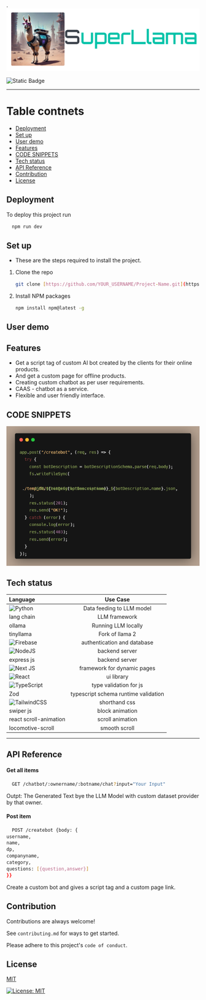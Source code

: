 .<img src="Blank diagram.png">

![Static Badge](https://img.shields.io/badge/build-20-violet?style=flat&logo=dark_mode&logoColor=black&label=issues&labelColor=grey&color=green&cacheSeconds=3600)

----

# Table contnets 
* [Deployment](#deployment)
* [Set up](#set-up)
* [User demo](#user-demo)
* [Features](#features)
* [CODE SNIPPETS](#code-snippets)
* [Tech status](#tech-status)
* [API Reference](#api-reference)
* [Contribution](#contribution)
* [License](#license)


## Deployment

To deploy this project run

```bash
  npm run dev
```

## Set up
- These are the steps required to install the project.
1. Clone the repo
   ```sh
   git clone [https://github.com/YOUR_USERNAME/Project-Name.git](https://github.com/dm-coding2004/hack-a-league-2.0)
   ```
2. Install NPM packages
   ```sh
   npm install npm@latest -g
   ```

## User demo
    
## Features
* Get a script tag of custom AI bot created by the clients for their online products.
* And get a custom page for offline products.
* Creating custom chatbot as per user requirements.
* CAAS - chatbot as a service.
* Flexible and user friendly interface.
  

## CODE SNIPPETS
<img src="snip.png">

## Tech status
|Language|        Use Case                         |
|:-------|:-------------------------------:|
|![Python](https://img.shields.io/badge/python-3670A0?style=for-the-badge&logo=python&logoColor=ffdd54)|  Data feeding to LLM model|
|lang chain | LLM framework|
|ollama |    Running LLM locally|
|tinyllama|  Fork of llama 2|
|![Firebase](https://img.shields.io/badge/firebase-%23039BE5.svg?style=for-the-badge&logo=firebase)|   authentication and database|
|![NodeJS](https://img.shields.io/badge/node.js-6DA55F?style=for-the-badge&logo=node.js&logoColor=white)| backend server|
|express js| backend server|
|![Next JS](https://img.shields.io/badge/Next-black?style=for-the-badge&logo=next.js&logoColor=white)|  framework for dynamic pages|
|![React](https://img.shields.io/badge/react-%2320232a.svg?style=for-the-badge&logo=react&logoColor=%2361DAFB)|   ui library |
|![TypeScript](https://img.shields.io/badge/typescript-%23007ACC.svg?style=for-the-badge&logo=typescript&logoColor=white)|  type validation for js|
|Zod |  typescript schema runtime validation|
|![TailwindCSS](https://img.shields.io/badge/tailwindcss-%2338B2AC.svg?style=for-the-badge&logo=tailwind-css&logoColor=white)|  shorthand css|
|swiper js|  block animation|
|react scroll-animation|  scroll animation|
|locomotive-scroll|   smooth scroll|
----

## API Reference

#### Get all items

```bash
  GET /chatbot/:ownername/:botname/chat?input="Your Input"
```

Outpt: The Generated Text bye the LLM Model with custom dataset provider by that owner.

#### Post item

```bash
  POST /createbot {body: {
username,
name,
dp,
companyname,
category,
questions: [{question,answer}]
}}
```

Create a custom bot and gives a script tag and a custom page link.


## Contribution

Contributions are always welcome!

See `contributing.md` for ways to get started.

Please adhere to this project's `code of conduct`.


## License

[MIT](https://choosealicense.com/licenses/mit/)

[![License: MIT](https://img.shields.io/badge/License-MIT-yellow.svg)](https://opensource.org/licenses/MIT)



